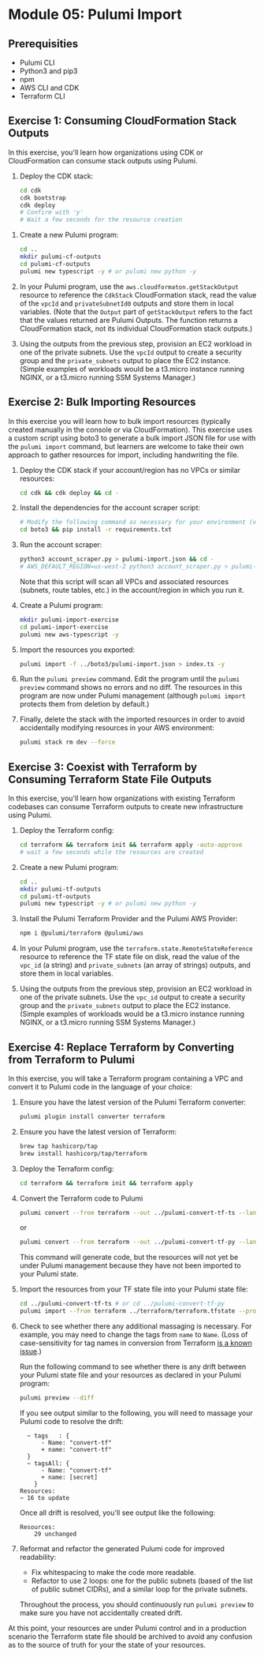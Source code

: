 # Module 05: Pulumi Import

## Prerequisities

- Pulumi CLI
- Python3 and pip3
- npm
- AWS CLI and CDK
- Terraform CLI

## Exercise 1: Consuming CloudFormation Stack Outputs

In this exercise, you'll learn how organizations using CDK or CloudFormation can consume stack outputs using Pulumi.

1. Deploy the CDK stack:

    ```bash
    cd cdk
    cdk bootstrap
    cdk deploy
    # Confirm with 'y'
    # Wait a few seconds for the resource creation
    ```
<!-- ✅  CdkStack

✨  Deployment time: 157.57s

Outputs:
CdkStack.privateSubnetId0 = subnet-0a87f6ea77d3c3321
CdkStack.privateSubnetId1 = subnet-0717b436cd86bdc60
CdkStack.vpcId = vpc-0592b542a3d08a14b
Stack ARN:
arn:aws:cloudformation:us-east-1:886783038127:stack/CdkStack/b4bc4a10-c9bb-11ee-8ebb-0e673960798b

✨  Total time: 160.33s -->

1. Create a new Pulumi program:

    ```bash
    cd ..
    mkdir pulumi-cf-outputs
    cd pulumi-cf-outputs
    pulumi new typescript -y # or pulumi new python -y
    ```

1. In your Pulumi program, use the `aws.cloudformaton.getStackOutput` resource to reference the `CdkStack` CloudFormation stack, read the value of the `vpcId` and `privateSubnetId0` outputs and store them in local variables. (Note that the `Output` part of `getStackOutput` refers to the fact that the values returned are Pulumi Outputs. The function returns a CloudFormation stack, not its individual CloudFormation stack outputs.)
1. Using the outputs from the previous step, provision an EC2 workload in one of the private subnets. Use the `vpcId` output to create a security group and the `private_subnets` output to place the EC2 instance. (Simple examples of workloads would be a t3.micro instance running NGINX, or a t3.micro running SSM Systems Manager.)

## Exercise 2: Bulk Importing Resources

In this exercise you will learn how to bulk import resources (typically created manually in the console or via CloudFormation). This exercise uses a custom script using boto3 to generate a bulk import JSON file for use with the `pulumi import` command, but learners are welcome to take their own approach to gather resources for import, including handwriting the file.

1. Deploy the CDK stack if your account/region has no VPCs or similar resources:

    ```bash
    cd cdk && cdk deploy && cd -
    ```

1. Install the dependencies for the account scraper script:

    ```bash
    # Modify the following command as necessary for your environment (venv, poetry, etc):
    cd boto3 && pip install -r requirements.txt
    ```

1. Run the account scraper:

    ```bash
    python3 account_scraper.py > pulumi-import.json && cd -
    # AWS_DEFAULT_REGION=us-west-2 python3 account_scraper.py > pulumi-import.json && cd -
    ```

    Note that this script will scan all VPCs and associated resources (subnets, route tables, etc.) in the account/region in which you run it.

1. Create a Pulumi program:

    ```bash
    mkdir pulumi-import-exercise
    cd pulumi-import-exercise
    pulumi new aws-typescript -y
    ```

1. Import the resources you exported:

    ```bash
    pulumi import -f ../boto3/pulumi-import.json > index.ts -y
    ```

1. Run the `pulumi preview` command. Edit the program until the `pulumi preview` command shows no errors and no diff. The resources in this program are now under Pulumi management (although `pulumi import` protects them from deletion by default.)

1. Finally, delete the stack with the imported resources in order to avoid accidentally modifying resources in your AWS environment:

    ```bash
    pulumi stack rm dev --force
    ```

## Exercise 3: Coexist with Terraform by Consuming Terraform State File Outputs

In this exercise, you'll learn how organizations with existing Terraform codebases can consume Terraform outputs to create new infrastructure using Pulumi.

1. Deploy the Terraform config:

    ```bash
    cd terraform && terraform init && terraform apply -auto-approve
    # wait a few seconds while the resources are created
    ```

1. Create a new Pulumi program:

    ```bash
    cd ..
    mkdir pulumi-tf-outputs
    cd pulumi-tf-outputs
    pulumi new typescript -y # or pulumi new python -y
    ```

1. Install the Pulumi Terraform Provider and the Pulumi AWS Provider:

    ```bash
    npm i @pulumi/terraform @pulumi/aws
    ```

1. In your Pulumi program, use the `terraform.state.RemoteStateReference` resource to reference the TF state file on disk, read the value of the `vpc_id` (a string) and `private_subnets` (an array of strings) outputs, and store them in local variables.

1. Using the outputs from the previous step, provision an EC2 workload in one of the private subnets. Use the `vpc_id` output to create a security group and the `private_subnets` output to place the EC2 instance. (Simple examples of workloads would be a t3.micro instance running NGINX, or a t3.micro running SSM Systems Manager.)

## Exercise 4: Replace Terraform by Converting from Terraform to Pulumi

In this exercise, you will take a Terraform program containing a VPC and convert it to Pulumi code in the language of your choice:

1. Ensure you have the latest version of the Pulumi Terraform converter:

    ```bash
    pulumi plugin install converter terraform
    ```

1. Ensure you have the latest version of Terraform:

    ```bash
    brew tap hashicorp/tap
    brew install hashicorp/tap/terraform
    ```

1. Deploy the Terraform config:

    ```bash
    cd terraform && terraform init && terraform apply
    ```

1. Convert the Terraform code to Pulumi

    ```bash
    pulumi convert --from terraform --out ../pulumi-convert-tf-ts --language typescript
    ```

    or

    ```bash
    pulumi convert --from terraform --out ../pulumi-convert-tf-py --language python
    ```

    This command will generate code, but the resources will not yet be under Pulumi management because they have not been imported to your Pulumi state.

1. Import the resources from your TF state file into your Pulumi state file:

    ```bash
    cd ../pulumi-convert-tf-ts # or cd ../pulumi-convert-tf-py
    pulumi import --from terraform ../terraform/terraform.tfstate --protect=false --generate-code=false
    ```

1. Check to see whether there any additional massaging is necessary. For example, you may need to change the tags from `name` to `Name`. (Loss of case-sensitivity for tag names in conversion from Terraform [is a known issue](https://github.com/pulumi/pulumi-converter-terraform/issues/100).)

    Run the following command to see whether there is any drift between your Pulumi state file and your resources as declared in your Pulumi program:

    ```bash
    pulumi preview --diff
    ```

    If you see output similar to the following, you will need to massage your Pulumi code to resolve the drift:

    ```text
      ~ tags   : {
          - Name: "convert-tf"
          + name: "convert-tf"
      }
      ~ tagsAll: {
          - Name: "convert-tf"
          + name: [secret]
        }
    Resources:
    ~ 16 to update
    ```

    Once all drift is resolved, you'll see output like the following:

    ```text
    Resources:
        29 unchanged
    ```

1. Reformat and refactor the generated Pulumi code for improved readability:

    - Fix whitespacing to make the code more readable.
    - Refactor to use 2 loops: one for the public subnets (based of the list of public subnet CIDRs), and a similar loop for the private subnets.

    Throughout the process, you should continuously run `pulumi preview` to make sure you have not accidentally created drift.

At this point, your resources are under Pulumi control and in a production scenario the Terraform state file should be archived to avoid any confusion as to the source of truth for your the state of your resources.
